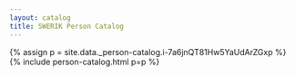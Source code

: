 ```yaml
---
layout: catalog
title: SWERIK Person Catalog
---
```

{% assign p = site.data._person-catalog.i-7a6jnQT81Hw5YaUdArZGxp %}
{% include person-catalog.html p=p %}

